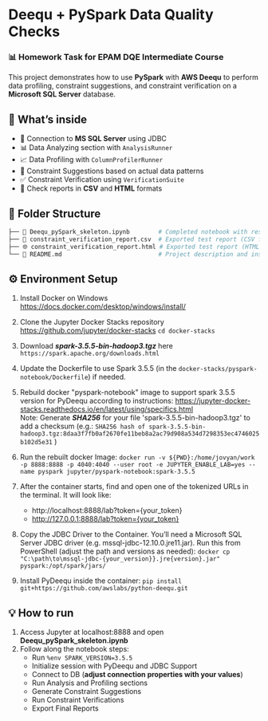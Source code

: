 # Deequ + PySpark Data Quality Checks

### 📊 Homework Task for EPAM DQE Intermediate Course

This project demonstrates how to use **PySpark** with **AWS Deequ** to perform data profiling, constraint suggestions, and constraint verification on a **Microsoft SQL Server** database.

## 🚀 What’s inside
- 🔗 Connection to **MS SQL Server** using JDBC
- 📊 Data Analyzing section with `AnalysisRunner`
- 📈 Data Profiling with `ColumnProfilerRunner`
- 🧠 Constraint Suggestions based on actual data patterns
- ✅ Constraint Verification using `VerificationSuite`
- 📄 Check reports in **CSV** and **HTML** formats

## 📂 Folder Structure
```bash
├── 📒 Deequ_pySpark_skeleton.ipynb        # Completed notebook with results and explanations
├── 📄 constraint_verification_report.csv  # Exported test report (CSV format)
├── 🌐 constraint_verification_report.html # Exported test report (HTML format)
└── 📝 README.md                           # Project description and instructions
```

## ⚙️ Environment Setup
1. Install Docker on Windows https://docs.docker.com/desktop/windows/install/
2. Clone the Jupyter Docker Stacks repository https://github.com/jupyter/docker-stacks
    ```cd docker-stacks```
3. Download ***spark-3.5.5-bin-hadoop3.tgz*** here ```https://spark.apache.org/downloads.html```
4. Update the Dockerfile to use Spark 3.5.5 (in the ```docker-stacks/pyspark-notebook/Dockerfile```) if needed.
5. Rebuild docker "pyspark-notebook" image to support spark 3.5.5 version for PyDeequ according to instructions: https://jupyter-docker-stacks.readthedocs.io/en/latest/using/specifics.html    
    Note: Generate ***SHA256*** for your file 'spark-3.5.5-bin-hadoop3.tgz' to add a checksum (e.g.: ```SHA256 hash of spark-3.5.5-bin-hadoop3.tgz:8daa3f7fb0af2670fe11beb8a2ac79d908a534d7298353ec4746025b102d5e31``` )

6. Run the rebuilt docker Image:
    ```docker run -v ${PWD}:/home/jovyan/work -p 8888:8888 -p 4040:4040 --user root -e JUPYTER_ENABLE_LAB=yes --name pyspark jupyter/pyspark-notebook:spark-3.5.5```    
7. After the container starts, find and open one of the tokenized URLs in the terminal. It will look like:
    - http://localhost:8888/lab?token={your_token}
    - http://127.0.0.1:8888/lab?token={your_token}
8. Copy the JDBC Driver to the Container.
    You’ll need a Microsoft SQL Server JDBC driver (e.g. mssql-jdbc-12.10.0.jre11.jar).
    Run this from PowerShell (adjust the path and versions as needed):
    ```docker cp "C:\path\to\mssql-jdbc-{your_version}}.jre{version}.jar" pyspark:/opt/spark/jars/```
9. Install PyDeequ inside the container:
    ```pip install git+https://github.com/awslabs/python-deequ.git```


## 💡 How to run
1. Access Jupyter at localhost:8888 and open **Deequ_pySpark_skeleton.ipynb**
2. Follow along the notebook steps:
    - Run `%env SPARK_VERSION=3.5.5`
    - Initialize session with PyDeequ and JDBC Support
    - Connect to DB (**adjust connection properties with your values**)
    - Run Analysis and Profiling sections
    - Generate Constraint Suggestions
    - Run Constraint Verifications
    - Export Final Reports
